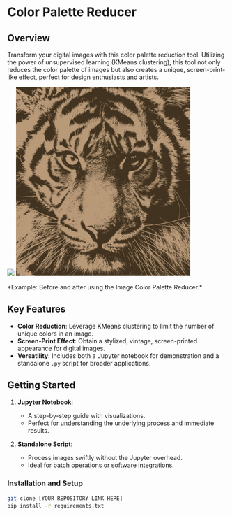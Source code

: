 # Color Palette Reducer
## Overview
Transform your digital images with this color palette reduction tool. Utilizing the power of unsupervised learning (KMeans clustering), this tool not only reduces the color palette of images but also creates a unique, screen-print-like effect, perfect for design enthusiasts and artists.

<p float="left">
  <img src="Images/example.jpg" width="400" />
  <img src="Images/example_compressed.jpg" width="400" /> 
</p>
*Example: Before and after using the Image Color Palette Reducer.*

## Key Features

- **Color Reduction**: Leverage KMeans clustering to limit the number of unique colors in an image.
- **Screen-Print Effect**: Obtain a stylized, vintage, screen-printed appearance for digital images.
- **Versatility**: Includes both a Jupyter notebook for demonstration and a standalone `.py` script for broader applications.

## Getting Started

1. **Jupyter Notebook**:
    - A step-by-step guide with visualizations.
    - Perfect for understanding the underlying process and immediate results.

2. **Standalone Script**:
    - Process images swiftly without the Jupyter overhead.
    - Ideal for batch operations or software integrations.

### Installation and Setup

```bash
git clone [YOUR REPOSITORY LINK HERE]
pip install -r requirements.txt
